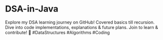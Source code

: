 # DSA-in-Java
Explore my DSA learning journey on GitHub! Covered basics till recursion. Dive into code implementations, explanations &amp; future plans. Join to learn &amp; contribute! 🌟 #DataStructures #Algorithms #Coding
